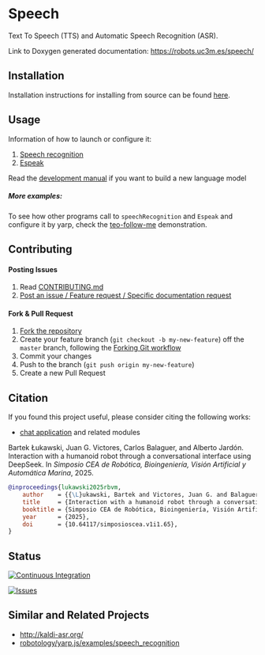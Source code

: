 # Speech

Text To Speech (TTS) and Automatic Speech Recognition (ASR).

Link to Doxygen generated documentation: https://robots.uc3m.es/speech/

## Installation

Installation instructions for installing from source can be found [here](doc/speech-install.md).

## Usage

Information of how to launch or configure it:
1. [Speech recognition](programs/speechRecognition/README.md)
2. [Espeak](programs/espeakServer/README.md)

Read the [development manual](doc/speech-development-manual.md) if you want to build a new language model

##### More examples:
To see how other programs call to `speechRecognition` and  `Espeak` and configure it by yarp, check the [teo-follow-me](https://github.com/roboticslab-uc3m/teo-follow-me/blob/master/programs/followMeDialogueManager/FollowMeDialogueManager.cpp) demonstration.

## Contributing

#### Posting Issues

1. Read [CONTRIBUTING.md](CONTRIBUTING.md)
2. [Post an issue / Feature request / Specific documentation request](https://github.com/roboticslab-uc3m/speech/issues)

#### Fork & Pull Request

1. [Fork the repository](https://github.com/roboticslab-uc3m/speech/fork)
2. Create your feature branch (`git checkout -b my-new-feature`) off the `master` branch, following the [Forking Git workflow](https://www.atlassian.com/git/tutorials/comparing-workflows/forking-workflow)
3. Commit your changes
4. Push to the branch (`git push origin my-new-feature`)
5. Create a new Pull Request

## Citation

If you found this project useful, please consider citing the following works:

- [chat application](programs/chatCompletion/) and related modules

Bartek Łukawski, Juan G. Victores, Carlos Balaguer, and Alberto Jardón. Interaction with a humanoid robot through a conversational interface using DeepSeek. In *Simposio CEA de Robótica, Bioingeniería, Visión Artificial y Automática Marina*, 2025.

```bibtex
@inproceedings{lukawski2025rbvm,
    author    = {{\L}ukawski, Bartek and Victores, Juan G. and Balaguer, Carlos and Jardón, Alberto},
    title     = {Interaction with a humanoid robot through a conversational interface using DeepSeek},
    booktitle = {Simposio CEA de Robótica, Bioingeniería, Visión Artificial y Automática Marina},
    year      = {2025},
    doi       = {10.64117/simposioscea.v1i1.65},
}
```

## Status

[![Continuous Integration](https://github.com/roboticslab-uc3m/speech/actions/workflows/ci.yml/badge.svg)](https://github.com/roboticslab-uc3m/speech/actions/workflows/ci.yml)

[![Issues](https://img.shields.io/github/issues/roboticslab-uc3m/speech.svg?label=Issues)](https://github.com/roboticslab-uc3m/speech/issues)

## Similar and Related Projects
- http://kaldi-asr.org/
- [robotology/yarp.js/examples/speech_recognition](https://github.com/robotology/yarp.js/tree/master/examples/speech_recognition)
